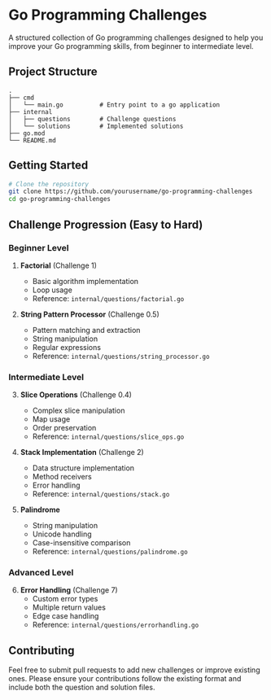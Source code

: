 # Go Programming Challenges

A structured collection of Go programming challenges designed to help you improve your Go programming skills, from beginner to intermediate level.

## Project Structure

```
.
├── cmd
│   └── main.go          # Entry point to a go application
├── internal
│   ├── questions        # Challenge questions
│   └── solutions        # Implemented solutions
├── go.mod
└── README.md
```

## Getting Started

```bash
# Clone the repository
git clone https://github.com/yourusername/go-programming-challenges
cd go-programming-challenges
```

## Challenge Progression (Easy to Hard)

### Beginner Level
1. **Factorial** (Challenge 1)
   - Basic algorithm implementation
   - Loop usage
   - Reference: `internal/questions/factorial.go`

2. **String Pattern Processor** (Challenge 0.5)
   - Pattern matching and extraction
   - String manipulation
   - Regular expressions
   - Reference: `internal/questions/string_processor.go`

### Intermediate Level
3. **Slice Operations** (Challenge 0.4)
   - Complex slice manipulation
   - Map usage
   - Order preservation
   - Reference: `internal/questions/slice_ops.go`

4. **Stack Implementation** (Challenge 2)
   - Data structure implementation
   - Method receivers
   - Error handling
   - Reference: `internal/questions/stack.go`

5. **Palindrome**
   - String manipulation
   - Unicode handling
   - Case-insensitive comparison
   - Reference: `internal/questions/palindrome.go`

### Advanced Level
6. **Error Handling** (Challenge 7)
   - Custom error types
   - Multiple return values
   - Edge case handling
   - Reference: `internal/questions/errorhandling.go`

## Contributing

Feel free to submit pull requests to add new challenges or improve existing ones. Please ensure your contributions follow the existing format and include both the question and solution files.